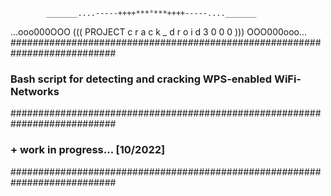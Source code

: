                    
            _______....-----++++***°***++++-----...._______
  ...ooo000OOO ((( PROJECT c r a c k _ d r o i d 3 0 0 0 ))) OOO000ooo...
###########################################################################
### Bash script for detecting and cracking WPS-enabled WiFi-Networks ######
###########################################################################
### + work in progress... [10/2022] #######################################
###########################################################################

